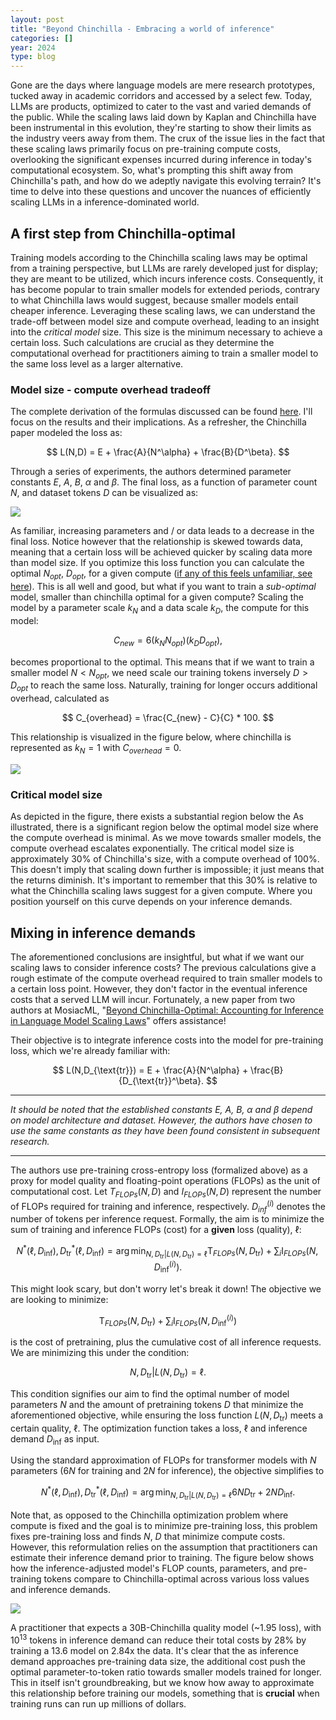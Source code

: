 ```yaml
---
layout: post
title: "Beyond Chinchilla - Embracing a world of inference"
categories: []
year: 2024
type: blog
---
```


Gone are the days where language models are mere research prototypes, tucked away in academic corridors and accessed by a select few. Today, LLMs are products, optimized to cater to the vast and varied demands of the public. While the scaling laws laid down by Kaplan and Chinchilla have been instrumental in this evolution, they're starting to show their limits as the industry veers away from them. The crux of the issue lies in the fact that these scaling laws primarily focus on pre-training compute costs, overlooking the significant expenses incurred during inference in today's computational ecosystem. So, what's prompting this shift away from Chinchilla's path, and how do we adeptly navigate this evolving terrain? It's time to delve into these questions and uncover the nuances of efficiently scaling LLMs in a inference-dominated world.

## A first step from Chinchilla-optimal
Training models according to the Chinchilla scaling laws may be optimal from a training perspective, but LLMs are rarely developed just for display; they are meant to be utilized, which incurs inference costs. Consequently, it has become popular to train smaller models for extended periods, contrary to what Chinchilla laws would suggest, because smaller models entail cheaper inference. Leveraging these scaling laws, we can understand the trade-off between model size and compute overhead, leading to an insight into the *critical model* size. This size is the minimum necessary to achieve a certain loss. Such calculations are crucial as they determine the computational overhead for practitioners aiming to train a smaller model to the same loss level as a larger alternative.

### Model size - compute overhead tradeoff
The complete derivation of the formulas discussed can be found [here](https://www.harmdevries.com/post/model-size-vs-compute-overhead/). I'll focus on the results and their implications. As a refresher, the Chinchilla paper modeled the loss as:

$$
L(N,D) = E + \frac{A}{N^\alpha} + \frac{B}{D^\beta}. 
$$

Through a series of experiments, the authors determined parameter constants $E$, $A$, $B$, $\alpha$ and $\beta$. The final loss, as a function of parameter count $N$, and dataset tokens $D$ can be visualized as:

![](/images/losschinchilla2.png)

As familiar, increasing parameters and / or data leads to a decrease in the final loss. Notice however that the relationship is skewed towards data, meaning that a certain loss will be achieved quicker by scaling data more than model size. If you optimize this loss function you can calculate the optimal $N_{opt}$, $D_{opt}$, for a given compute ([if any of this feels unfamiliar, see here](https://en.wikipedia.org/wiki/Neural_scaling_law#Chinchilla_scaling_(Hoffmann,_et_al,_2022))). This is all well and good, but what if you want to train a *sub-optimal* model, smaller than chinchilla optimal for a given compute? Scaling the model by a parameter scale $k_N$ and a data scale $k_D$, the compute for this model:

$$
C_{new} = 6(k_NN_{opt})(k_DD_{opt}),
$$

becomes proportional to the optimal. This means that if we want to train a smaller model $N < N_{opt}$, we need scale our training tokens inversely $D > D_{opt}$ to reach the same loss. Naturally, training for longer occurs additional overhead, calculated as

$$ 
C_{overhead} = \frac{C_{new} - C}{C} * 100.
$$

This relationship is visualized in the figure below, where chinchilla is represented as $k_N = 1$ with $C_{overhead} = 0$.

![](/images/computeoverhead.png)

### Critical model size
As depicted in the figure, there exists a substantial region below the As illustrated, there is a significant region below the optimal model size where the compute overhead is minimal. As we move towards smaller models, the compute overhead escalates exponentially. The critical model size is approximately 30% of Chinchilla's size, with a compute overhead of 100%. This doesn't imply that scaling down further is impossible; it just means that the returns diminish. It's important to remember that this 30% is relative to what the Chinchilla scaling laws suggest for a given compute. Where you position yourself on this curve depends on your inference demands. 

## Mixing in inference demands
The aforementioned conclusions are insightful, but what if we want our scaling laws to consider inference costs? The previous calculations give a rough estimate of the compute overhead required to train smaller models to a certain loss point. However, they don't factor in the eventual inference costs that a served LLM will incur. Fortunately, a new paper from two authors at MosiacML, "[Beyond Chinchilla-Optimal: Accounting for Inference in Language Model Scaling Laws](https://arxiv.org/abs/2401.00448)" offers assistance!

Their objective is to integrate inference costs into the model for pre-training loss, which we're already familiar with:

$$
L(N,D_{\text{tr}}) = E + \frac{A}{N^\alpha} + \frac{B}{D_{\text{tr}}^\beta}. 
$$

---

*It should be noted that the established constants  $E$, $A$, $B$, $\alpha$ and $\beta$ depend on model architecture and dataset. However, the authors have chosen to use the same constants as they have been found consistent in subsequent research.*

---

The authors use pre-training cross-entropy loss (formalized above) as a proxy for model quality and floating-point operations (FLOPs) as the unit of computational cost. Let $T_{FLOPs}(N,D)$ and $I_{FLOPs}(N,D)$ represent the number of FLOPs required for training and inference, respectively. $D_{inf}^{(i)}$ denotes the number of tokens per inference request. Formally, the aim is to minimize the sum of training and inference FLOPs (cost) for a **given** loss (quality), $\ell$:

$$
N^*(\ell,D_{\text{inf}}), D_{\text{tr}}^*(\ell, D_{\text{inf}}) = \arg\min_{N, D_{\text{tr}} | L(N, D_{\text{tr}}) = \ell} \text{T}_{FLOPs} (N, D_{\text{tr}}) + \sum _i \text{I}_{FLOPs} (N, D_{\text{inf}}^{(i)}).
$$

This might look scary, but don't worry let's break it down! The objective we are looking to minimize:

$$
\text{T}_{FLOPs} (N, D_{\text{tr}}) + \sum _i \text{I}_{FLOPs} (N, D_{\text{inf}}^{(i)})
$$

is the cost of pretraining, plus the cumulative cost of all inference requests. We are minimizing this under the condition:

$$
{N, D_{\text{tr}} | L(N, D_{\text{tr}}) = \ell}.
$$

This condition signifies our aim to find the optimal number of model parameters $N$ and the amount of pretraining tokens $D$ that minimize the aforementioned objective, while ensuring the loss function $L(N,D_{\text{tr}})$ meets a certain quality, $\ell$. The optimization function takes a loss, $\ell$ and inference demand $D_{\text{inf}}$ as input. 

Using the standard approximation of FLOPs for transformer models with $N$ parameters ($6N$ for training and $2N$ for inference), the objective simplifies to

$$
N^*(\ell,D_{\text{inf}}), D_{\text{tr}}^*(\ell, D_{\text{inf}}) = \arg\min_{N, D_{\text{tr}} | L(N, D_{\text{tr}}) = \ell} 6ND_{\text{tr}} + 2ND_{\text{inf}}.
$$

Note that, as opposed to the Chinchilla optimization problem where compute is fixed and the goal is to minimize pre-training loss, this problem fixes pre-training loss and finds $N$, $D$ that minimize compute costs. However, this reformulation relies on the assumption that practitioners can estimate their inference demand prior to training. The figure below shows how the inference-adjusted model's FLOP counts, parameters, and pre-training tokens compare to Chinchilla-optimal across various loss values and inference demands.

![](/images/inferenceoptimal.png)

A practitioner that expects a 30B-Chinchilla quality model (~1.95 loss), with $10^{13}$ tokens in inference demand can reduce their total costs by 28% by training a 13.6 model on 2.84x the data. It's clear that the as inference demand approaches pre-training data size, the additional cost push the optimal parameter-to-token ratio towards smaller models trained for longer. This in itself isn't groundbreaking, but we know how away to approximate this relationship before training our models, something that is **crucial** when training runs can run up millions of dollars.